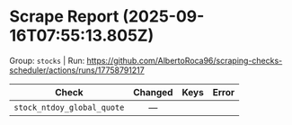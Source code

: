 # Scrape Report (2025-09-16T07:55:13.805Z)

Group: `stocks`  |  Run: https://github.com/AlbertoRoca96/scraping-checks-scheduler/actions/runs/17758791217

| Check | Changed | Keys | Error |
|---|:---:|:--|:--|
| `stock_ntdoy_global_quote` | — |  |  |
